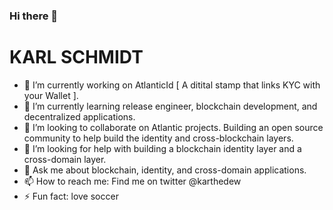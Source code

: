 ### Hi there 👋

# KARL SCHMIDT

- 🔭 I’m currently working on AtlanticId [ A ditital stamp that links KYC with your Wallet ].
- 🌱 I’m currently learning release engineer, blockchain development, and decentralized applications.
- 👯 I’m looking to collaborate on Atlantic projects. Building an open source community to help build the identity and cross-blockchain layers.
- 🤔 I’m looking for help with building a blockchain identity layer and a cross-domain layer.
- 💬 Ask me about blockchain, identity, and cross-domain applications.
- 📫 How to reach me: Find me on twitter @karthedew
- ⚡ Fun fact: love soccer

<!--
**karthedew/karthedew** is a ✨ _special_ ✨ repository because its `README.md` (this file) appears on your GitHub profile.

Here are some ideas to get you started:

- 🔭 I’m currently working on AtlanticId [ A ditital stamp that links KYC with your Wallet ].
- 🌱 I’m currently learning release engineer, blockchain development, and decentralized applications.
- 👯 I’m looking to collaborate on Atlantic projects. Building an open source community to help build the identity and cross-blockchain layers.
- 🤔 I’m looking for help with building a blockchain identity layer and a cross-domain layer.
- 💬 Ask me about blockchain, identity, and cross-domain applications.
- 📫 How to reach me: Find me on twitter @karthedew
- ⚡ Fun fact: love soccer
-->
